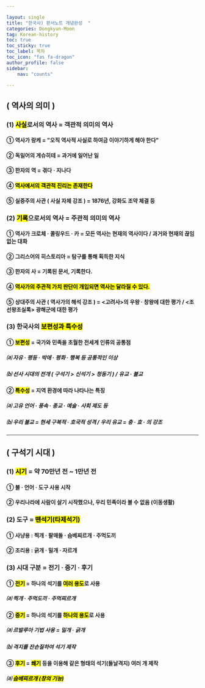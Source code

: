 ```yaml
---

layout: single
title: "한국사) 판서노트 개념완성  "
categories: Dongkyun-Moon
tag: Korean-history
toc: true
toc_sticky: true
toc_label: 목차
toc_icon: "fas fa-dragon"
author_profile: false
sidebar:
    nav: "counts"

---
```




## (  역사의 의미 )

### (1) <mark>사실</mark>로서의 역사 = 객관적 의미의 역사

#### ① 역사가 랑케 = "오직 역사적 사실로 하여금 이야기하게 해야 한다"

#### ② 독일어의 게슈히테 = 과거에 일어난 일

#### ③ 한자의 역 = 겪다 · 지나다

#### ④ <mark>역사에서의 객관적 진리는 존재한다</mark>

#### ⑤ 실증주의 사관 ( 사실 자체 강조 ) = 1876년, 강화도 조약 체결 등

### (2) <mark>기록</mark>으로서의 역사 = 주관적 의미의 역사

#### ① 역사가 크로체 · 콜링우드 · 카 = 모든 역사는 현재의 역사이다 / 과거와 현재의 끊임없는 대화

#### ② 그리스어의 히스토리아 = 탐구를 통해 획득한 지식

#### ③ 한자의 사 = 기록된 문서, 기록한다.

#### ④ <mark>역사가의 주관적 가치 판단이 개입되면 역사는 달라질 수 있다.</mark>

#### ⑤ 상대주의 사관 ( 역사가의 해석 강조 ) = <고려사>의 우왕 · 창왕에 대한 평가 / <조선왕조실록> 광해군에 대한 평가

### (3) 한국사의 <mark>보편성과 특수성 </mark>

#### ① <mark>보편성</mark> = 국가와 민족을 초월한 전세계 인류의 공통점

##### ⒜ 자유 · 평등 · 박애 · 평화  · 행복 등 공통적인 이상

##### ⒝ 선사 시대의 전개 ( 구석기 > 신석기 > 청동기 ) / 유교 · 불교

#### ② <mark>특수성</mark> = 지역 환경에 따라 나타나는 특징

##### ⒜ 고유 언어  · 풍속 · 종교  · 예술 · 사회 제도 등

##### ⒝ 우리 불교 = 현세 구복적 · 호국적 성격 / 우리 유교 = 충 · 효 · 의 강조



----



## ( 구석기 시대 )

### (1) <mark>시기</mark> = 약 70만년 전 ~ 1만년 전

#### ① 불 · 언어 · 도구 사용 시작

#### ② 우리나라에 사람이 살기 시작했으나, 우리 민족이라 볼 수 없음 (이동생활)

### (2) 도구 = <mark>뗀석기(타제석기)</mark>

#### ① 사냥용 : 찍개 · 팔매돌 · 슴베찌르개 · 주먹도끼

#### ② 조리용 : 긁개 · 밀개 · 자르개

### (3) 시대 구분 = 전기 · 중기 · 후기

#### ① <mark>전기</mark> = 하나의 석기를 <mark>여러 용도</mark>로 사용

##### ⒜ 찍개 · 주먹도끼 · 주먹찌르개

#### ② <mark>중기</mark> = 하나의 석기를 <mark>하나의 용도</mark>로 사용

##### </mark>⒜ 르발루아 기법 사용 = 밀개 · 긁개

##### ⒝ 격지를 잔손질하여 석기 제작

#### ③ <mark>후기</mark> = <mark>쐐기</mark> 등을 이용해 같은 형태의 석기(돌날격지) 여러 개 제작

##### ⒜ <mark>슴베찌르개 (창의 기능)</mark>



  